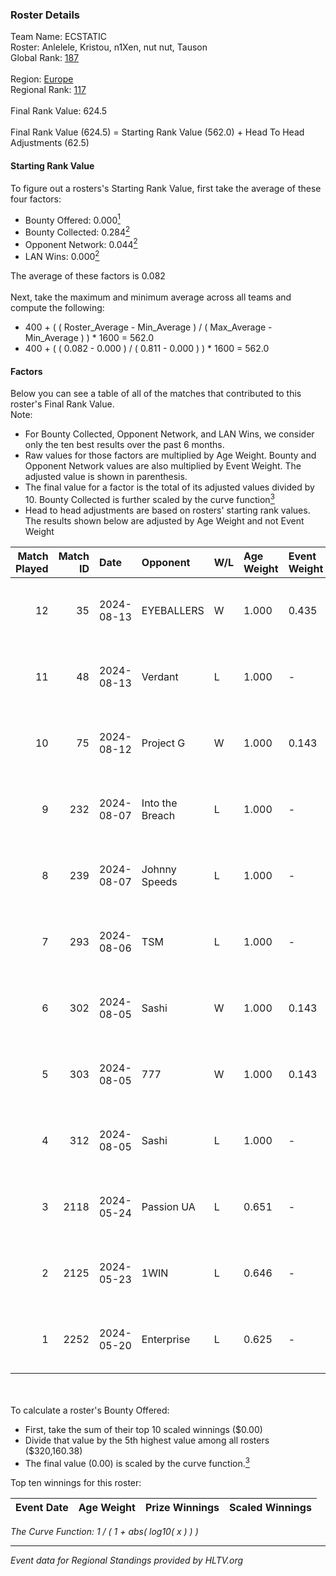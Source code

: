 ### Roster Details<br />
Team Name: ECSTATIC<br />
Roster: Anlelele, Kristou, n1Xen, nut nut, Tauson<br />
Global Rank: [187](../standings_global_2024_08_14.md)<br />
<br />
Region: [Europe]( ../standings_europe_2024_08_14.md)<br />
Regional Rank: [117]( ../standings_europe_2024_08_14.md)<br />
<br />
Final Rank Value:  624.5<br />
<br />
Final Rank Value (624.5) = Starting Rank Value (562.0) + Head To Head Adjustments (62.5)<br />

#### Starting Rank Value<br />
To figure out a rosters's Starting Rank Value, first take the average of these four factors:<br />
- Bounty Offered: 0.000[<sup>1</sup>](#table2)
- Bounty Collected: 0.284[<sup>2</sup>](#table1)
- Opponent Network: 0.044[<sup>2</sup>](#table1)
- LAN Wins: 0.000[<sup>2</sup>](#table1)

The average of these factors is 0.082<br />
<br />
Next, take the maximum and minimum average across all teams and compute the following:<br />
- 400 + ( ( Roster_Average - Min_Average ) / ( Max_Average - Min_Average ) ) * 1600 = 562.0
- 400 + ( ( 0.082 - 0.000 ) / ( 0.811 - 0.000 ) ) * 1600 = 562.0


#### Factors<br />
Below you can see a table of all of the matches that contributed to this roster's Final Rank Value.<br />
Note:<br />

- For Bounty Collected, Opponent Network, and LAN Wins, we consider only the ten best results over the past 6 months.
- Raw values for those factors are multiplied by Age Weight. Bounty and Opponent Network values are also multiplied by Event Weight. The adjusted value is shown in parenthesis.
- The final value for a factor is the total of its adjusted values divided by 10. Bounty Collected is further scaled by the curve function[<sup>3</sup>](#curveFunction)
- Head to head adjustments are based on rosters' starting rank values. The results shown below are adjusted by Age Weight and not Event Weight
<span id="table1"></span><br />


| Match Played | Match ID | Date       | Opponent        | W/L | Age Weight | Event Weight | Bounty Collected | Opponent Network | LAN Wins  | H2H Adj. | Roster                                    |
| -: | -: | :- | :- | :- | :- | :- | :- | :- | :- | -: | :- |
|           12 |       35 | 2024-08-13 | EYEBALLERS      | W   | 1.000      | 0.435        | 0.005 (0.002)    | 0.614 (0.267)    | 0 (0.000) |    24.54 | Anlelele, Kristou, n1Xen, nut nut, Tauson |
|           11 |       48 | 2024-08-13 | Verdant         | L   | 1.000      | -            | -                | -                | -         |    -7.69 | Anlelele, Kristou, n1Xen, nut nut, Tauson |
|           10 |       75 | 2024-08-12 | Project G       | W   | 1.000      | 0.143        | 0.000 (0.000)    | 0.077 (0.011)    | 0 (0.000) |    14.11 | Anlelele, Kristou, n1Xen, nut nut, Tauson |
|            9 |      232 | 2024-08-07 | Into the Breach | L   | 1.000      | -            | -                | -                | -         |    -6.74 | Anlelele, Kristou, n1Xen, nut nut, Tauson |
|            8 |      239 | 2024-08-07 | Johnny Speeds   | L   | 1.000      | -            | -                | -                | -         |    -0.88 | Anlelele, Kristou, n1Xen, nut nut, Tauson |
|            7 |      293 | 2024-08-06 | TSM             | L   | 1.000      | -            | -                | -                | -         |    -2.79 | Anlelele, Kristou, n1Xen, nut nut, Tauson |
|            6 |      302 | 2024-08-05 | Sashi           | W   | 1.000      | 0.143        | 0.183 (0.026)    | 1.000 (0.143)    | 0 (0.000) |    29.92 | Anlelele, Kristou, n1Xen, nut nut, Tauson |
|            5 |      303 | 2024-08-05 | 777             | W   | 1.000      | 0.143        | 0.014 (0.002)    | 0.158 (0.023)    | 0 (0.000) |    19.06 | Anlelele, Kristou, n1Xen, nut nut, Tauson |
|            4 |      312 | 2024-08-05 | Sashi           | L   | 1.000      | -            | -                | -                | -         |    -1.10 | Anlelele, Kristou, n1Xen, nut nut, Tauson |
|            3 |     2118 | 2024-05-24 | Passion UA      | L   | 0.651      | -            | -                | -                | -         |    -1.39 | Anlelele, Kristou, Maze, n1Xen, nut nut   |
|            2 |     2125 | 2024-05-23 | 1WIN            | L   | 0.646      | -            | -                | -                | -         |    -1.71 | Anlelele, Kristou, Maze, n1Xen, nut nut   |
|            1 |     2252 | 2024-05-20 | Enterprise      | L   | 0.625      | -            | -                | -                | -         |    -2.85 | Anlelele, Kristou, Maze, n1Xen, nut nut   |

<br />
<span id="table2"></span><br />
To calculate a roster's Bounty Offered:<br />

- First, take the sum of their top 10 scaled winnings ($0.00)
- Divide that value by the 5th highest value among all rosters ($320,160.38)
- The final value (0.00) is scaled by the curve function.[<sup>3</sup>](#curveFunction)

Top ten winnings for this roster:<br />

| Event Date | Age Weight | Prize Winnings | Scaled Winnings |
| :- | -: | :- | :- |


<span id="curveFunction"></span>_The Curve Function: 1 / ( 1 + abs( log10( x ) ) )_<br />

---
_Event data for Regional Standings provided by HLTV.org_<br />
